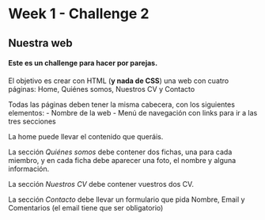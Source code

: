 # Week 1 - Challenge 2

## Nuestra web

#### Este es un challenge para hacer por parejas.

El objetivo es crear con HTML (**y nada de CSS**) una web con cuatro páginas: Home, Quiénes somos, Nuestros CV y Contacto

Todas las páginas deben tener la misma cabecera, con los siguientes elementos: - Nombre de la web - Menú de navegación con links para ir a las tres secciones

La home puede llevar el contenido que queráis.

La sección _Quiénes somos_ debe contener dos fichas, una para cada miembro, y en cada ficha debe aparecer una foto, el nombre y alguna información.

La sección _Nuestros CV_ debe contener vuestros dos CV.

La sección _Contacto_ debe llevar un formulario que pida Nombre, Email y Comentarios (el email tiene que ser obligatorio)
